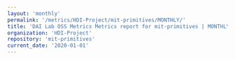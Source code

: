 ```yaml
---
layout: 'monthly'
permalink: '/metrics/HDI-Project/mit-primitives/MONTHLY/'
title: 'DAI Lab OSS Metrics Metrics report for mit-primitives | MONTHLY-REPORT-2020-01-01'
organization: 'HDI-Project'
repository: 'mit-primitives'
current_date: '2020-01-01'
---
```

